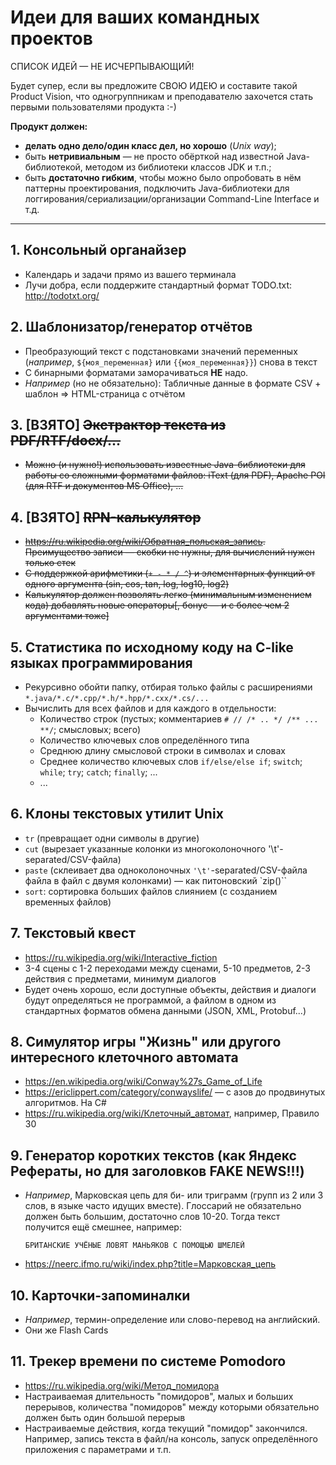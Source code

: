 Идеи для ваших командных проектов
=================================

СПИСОК ИДЕЙ &mdash; НЕ ИСЧЕРПЫВАЮЩИЙ!

Будет супер, если вы предложите СВОЮ ИДЕЮ и составите такой Product Vision, что одногруппникам и преподавателю захочется стать первыми пользователями продукта :-)

**Продукт должен:**
* **делать одно дело/один класс дел, но хорошо** (*Unix way*);
* быть **нетривиальным** &mdash; не просто обёрткой над известной Java-библиотекой, методом из библиотеки классов JDK и т.п.;
* быть **достаточно гибким**, чтобы можно было опробовать в нём паттерны проектирования, подключить Java-библиотеки для логгирования/сериализации/организации Command-Line Interface и т.д.

----

## 1. Консольный органайзер
  - Календарь и задачи прямо из вашего терминала
  - Лучи добра, если поддержите стандартный формат TODO.txt: http://todotxt.org/

## 2. Шаблонизатор/генератор отчётов

  - Преобразующий текст с подстановками значений переменных (*например*, `${моя_переменная}` или `{{моя_переменная}}`) снова в текст
  - С бинарными форматами заморачиваться **НЕ** надо.
  - *Например* (но не обязательно): Табличные данные в формате CSV + шаблон => HTML-страница с отчётом

## 3. [ВЗЯТО] ~~Экстрактор текста из PDF/RTF/docx/...~~

  - ~~Можно (и нужно!) использовать известные Java-библиотеки для работы со сложными форматами файлов: iText (для PDF), Apache POI (для RTF и документов MS Office), ...~~

## 4. [ВЗЯТО] ~~RPN-калькулятор~~

  - ~~https://ru.wikipedia.org/wiki/Обратная_польская_запись.~~
    ~~Преимущество записи &mdash; скобки не нужны, для вычислений нужен только стек~~
  - ~~С поддержкой арифметики (`+ - * / ^`) и элементарных функций от одного аргумента (sin, cos, tan, log, log10, log2)~~
  - ~~Калькулятор должен позволять легко (минимальным изменением кода) добавлять новые операторы[, бонус &mdash; и с более чем 2 аргументами тоже]~~

## 5. Статистика по исходному коду на C-like языках программирования

  - Рекурсивно обойти папку, отбирая только файлы с расширениями `*.java/*.c/*.cpp/*.h/*.hpp/*.cxx/*.cs/...`
  - Вычислить для всех файлов и для каждого в отдельности:
    - Количество строк (пустых; комментариев `# // /* .. */ /** ... **/`; смысловых; всего)
    - Количество ключевых слов определённого типа
    - Среднюю длину смысловой строки в символах и словах
    - Среднее количество ключевых слов `if/else/else if`; `switch`; `while`; `try`; `catch`; `finally`; ...
    - ...

## 6. Клоны текстовых утилит Unix

  - `tr` (превращает одни символы в другие)
  - `cut` (вырезает указанные колонки из многоколоночного '\t'-separated/CSV-файла)
  - `paste` (склеивает два одноколоночных `'\t'`-separated/CSV-файла файла в файл с двумя колонками) &mdash; как питоновский `zip()``
  - `sort`: сортировка больших файлов слиянием (с созданием временных файлов)

## 7. Текстовый квест

  - https://ru.wikipedia.org/wiki/Interactive_fiction
  - 3-4 сцены с 1-2 переходами между сценами, 5-10 предметов, 2-3 действия с предметами, минимум диалогов
  - Будет очень хорошо, если доступные объекты, действия и диалоги будут определяться не программой, а файлом в одном из стандартных форматов обмена данными (JSON, XML, Protobuf...)

## 8. Симулятор игры "Жизнь" или другого интересного клеточного автомата

  - https://en.wikipedia.org/wiki/Conway%27s_Game_of_Life
  - https://ericlippert.com/category/conwayslife/ &mdash; с азов до продвинутых алгоритмов. На C#
  - https://ru.wikipedia.org/wiki/Клеточный_автомат, например, Правило 30

## 9. Генератор коротких текстов (как Яндекс Рефераты, но для заголовков FAKE NEWS!!!)

  - *Например*, Марковская цепь для би- или триграмм (групп из 2 или 3 слов, в языке часто идущих вместе).
    Глоссарий не обязательно должен быть большим, достаточно слов 10-20. Тогда текст получится ещё смешнее, например:
    ```
    БРИТАНСКИЕ УЧЁНЫЕ ЛОВЯТ МАНЬЯКОВ С ПОМОЩЬЮ ШМЕЛЕЙ
    ```
  - https://neerc.ifmo.ru/wiki/index.php?title=Марковская_цепь

## 10. Карточки-запоминалки

  - *Например*, термин-определение или слово-перевод на английский.
  - Они же Flash Cards

## 11. Трекер времени по системе Pomodoro

  - https://ru.wikipedia.org/wiki/Метод_помидора
  - Настраиваемая длительность "помидоров", малых и больших перерывов, количества "помидоров" между которыми обязательно должен быть один большой перерыв
  - Настраиваемые действия, когда текущий "помидор" закончился. Например, запись текста в файл/на консоль, запуск определённого приложения с параметрами и т.п.

